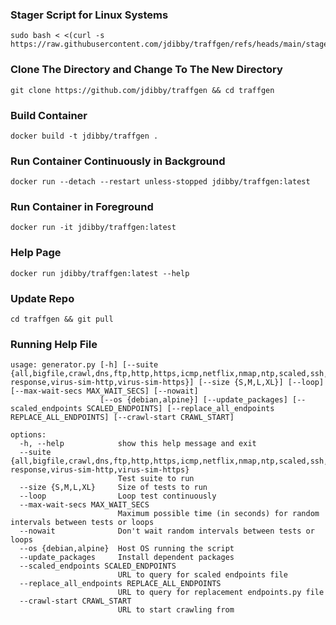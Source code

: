 ### Stager Script for Linux Systems ###
```
sudo bash < <(curl -s https://raw.githubusercontent.com/jdibby/traffgen/refs/heads/main/stager.sh)
```

### Clone The Directory and Change To The New Directory ###
```
git clone https://github.com/jdibby/traffgen && cd traffgen
```

### Build Container ###
```
docker build -t jdibby/traffgen .
```

### Run Container Continuously in Background ###
```
docker run --detach --restart unless-stopped jdibby/traffgen:latest
```

### Run Container in Foreground ###
```
docker run -it jdibby/traffgen:latest
```

### Help Page ###
```
docker run jdibby/traffgen:latest --help
```

### Update Repo ###
```
cd traffgen && git pull
```

### Running Help File ###
```
usage: generator.py [-h] [--suite {all,bigfile,crawl,dns,ftp,http,https,icmp,netflix,nmap,ntp,scaled,ssh,url-response,virus-sim-http,virus-sim-https}] [--size {S,M,L,XL}] [--loop] [--max-wait-secs MAX_WAIT_SECS] [--nowait]
                    [--os {debian,alpine}] [--update_packages] [--scaled_endpoints SCALED_ENDPOINTS] [--replace_all_endpoints REPLACE_ALL_ENDPOINTS] [--crawl-start CRAWL_START]

options:
  -h, --help            show this help message and exit
  --suite {all,bigfile,crawl,dns,ftp,http,https,icmp,netflix,nmap,ntp,scaled,ssh,url-response,virus-sim-http,virus-sim-https}
                        Test suite to run
  --size {S,M,L,XL}     Size of tests to run
  --loop                Loop test continuously
  --max-wait-secs MAX_WAIT_SECS
                        Maximum possible time (in seconds) for random intervals between tests or loops
  --nowait              Don't wait random intervals between tests or loops
  --os {debian,alpine}  Host OS running the script
  --update_packages     Install dependent packages
  --scaled_endpoints SCALED_ENDPOINTS
                        URL to query for scaled endpoints file
  --replace_all_endpoints REPLACE_ALL_ENDPOINTS
                        URL to query for replacement endpoints.py file
  --crawl-start CRAWL_START
                        URL to start crawling from
```
